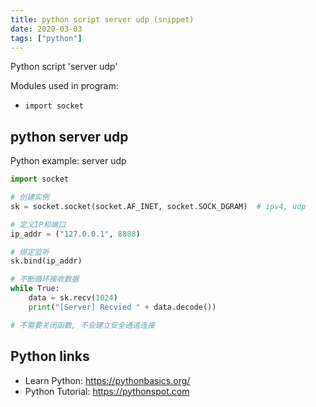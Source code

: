 ```yaml
---
title: python script server udp (snippet)
date: 2020-03-03
tags: ["python"]
---
```

Python script 'server udp'


Modules used in program: 
* `import socket`

## python server udp

Python example: server udp

```python
import socket

# 创建实例
sk = socket.socket(socket.AF_INET, socket.SOCK_DGRAM)  # ipv4, udp

# 定义IP和端口
ip_addr = ("127.0.0.1", 8888)

# 绑定监听
sk.bind(ip_addr)

# 不断循环接收数据
while True:
    data = sk.recv(1024)
    print("[Server] Recvied " + data.decode())

# 不需要关闭函数, 不会建立安全通道连接


```

## Python links

- Learn Python: https://pythonbasics.org/
- Python Tutorial: https://pythonspot.com
